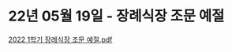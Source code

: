 # 22년 05월 19일 - 장례식장 조문 예절

[2022 1학기 장례식장 조문 예절.pdf](2022_1%ED%95%99%EA%B8%B0_%EC%9E%A5%EB%A1%80%EC%8B%9D%EC%9E%A5_%EC%A1%B0%EB%AC%B8_%EC%98%88%EC%A0%88.pdf)